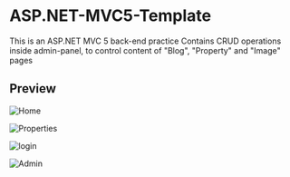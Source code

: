 # ASP.NET-MVC5-Template
This is an ASP.NET MVC 5 back-end practice
Contains CRUD operations inside admin-panel, to control content of "Blog", "Property" and "Image" pages

## Preview
![Home](https://user-images.githubusercontent.com/36487462/78136810-77cb6e00-7439-11ea-9d50-7e45cb13eb2a.PNG)

![Properties](https://user-images.githubusercontent.com/36487462/78136782-6eda9c80-7439-11ea-881a-a7fc0d4cbe99.PNG)

![login](https://user-images.githubusercontent.com/36487462/78136768-6b471580-7439-11ea-86a2-796734a1de53.PNG)

![Admin](https://user-images.githubusercontent.com/36487462/78136754-65e9cb00-7439-11ea-828c-5704e1205bee.PNG)
